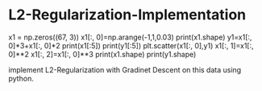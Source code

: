 # L2-Regularization-Implementation
x1 = np.zeros((67, 3)) 
x1[:, 0]=np.arange(-1,1,0.03) 
print(x1.shape) 
y1=x1[:, 0]*3+x1[:, 0]*2 
print(x1[:5]) 
print(y1[:5]) 
plt.scatter(x1[:, 0],y1) 
x1[:, 1]=x1[:, 0]**2 
x1[:, 2]=x1[:, 0]**3 
print(x1.shape) 
print(y1.shape)

implement L2-Regularization with Gradinet Descent on this data using python.
